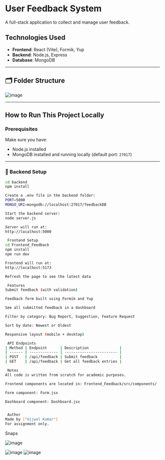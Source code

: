 # User Feedback System

A full-stack application to collect and manage user feedback.

##  Technologies Used

- **Frontend**: React (Vite), Formik, Yup
- **Backend**: Node.js, Express
- **Database**: MongoDB

---

## 🗂 Folder Structure

![image](https://github.com/user-attachments/assets/b481ae28-a14e-4503-82ac-e063e044e918)



---

##  How to Run This Project Locally

###  Prerequisites

Make sure you have:
- Node.js installed
- MongoDB installed and running locally (default port: `27017`)

---

### 🔧 Backend Setup

```bash
cd backend
npm install

Create a .env file in the backend folder:
PORT=5000
MONGO_URI=mongodb://localhost:27017/feedbackDB

Start the backend server:
node server.js

Server will run at:
http://localhost:5000

 Frontend Setup
cd Frontend_Feedback
npm install
npm run dev

Frontend will run at:
http://localhost:5173

Refresh the page to see the latest data

 Features
Submit feedback (with validation)

Feedback form built using Formik and Yup

See all submitted feedback in a dashboard

Filter by category: Bug Report, Suggestion, Feature Request

Sort by date: Newest or Oldest

Responsive layout (mobile + desktop)

 API Endpoints
| Method | Endpoint      | Description              |
| ------ | ------------- | ------------------------ |
| POST   | /api/feedback | Submit feedback          |
| GET    | /api/feedback | Get all feedback entries |

 Notes
All code is written from scratch for academic purposes.

Frontend components are located in: Frontend_Feedback/src/components/

Form component: Form.jsx

Dashboard component: Dashboard.jsx


 Author
Made by ["Ujjwal Kumar"]
For assignment only.
```
Snaps

![image](https://github.com/user-attachments/assets/208f2f28-eeb0-419e-b189-87372be81718)


![image](https://github.com/user-attachments/assets/f66fd18f-1496-450a-bcc0-d5f10b1cb835)
![image](https://github.com/user-attachments/assets/28a69da2-af46-434a-a467-7934ea3c0c6a)


